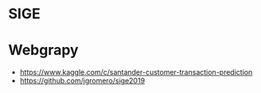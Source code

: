 # SIGE

# Webgrapy

* https://www.kaggle.com/c/santander-customer-transaction-prediction
* https://github.com/jgromero/sige2019
